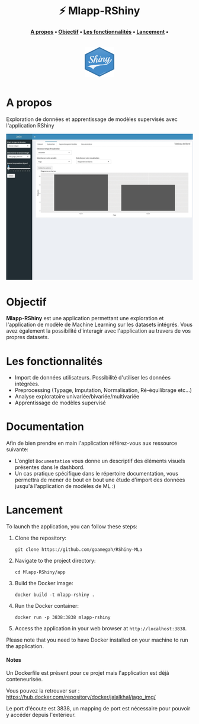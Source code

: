 <h1 align="center">⚡️ Mlapp-RShiny</h1>

<h4 align="center">
    <p>
        <a href="#A-propos">A propos</a> •
        <a href="#Objectif">Objectif</a> •
        <a href="#Les-fonctionnalités">Les fonctionnalités</a> •
        <a href="#Lancement">Lancement</a> •
    <p>
</h4>

<h3 align="center">
    <a href="https://www.iledefrance.fr/"><img style="float: middle; padding: 10px 10px 10px 10px;" width="80" height="80" src="assets/shiny-hex.png" /></a>
</h3>

# A propos
Exploration de données et apprentissage de modèles supervisés avec l'application RShiny

![JAGO](assets/ezgif.com-animated-gif-maker.gif)

# Objectif
 **Mlapp-RShiny** est une application permettant une exploration et l'application de modèle de Machine Learning sur les datasets intégrés. Vous avez également la possibilité d'interagir avec l'application au travers de vos propres datasets.

# Les fonctionnalités
- Import de données utilisateurs. Possibilité d'utiliser les données intégrées.
- Preprocessing (Typage, Imputation, Normalisation, Ré-équilibrage etc...)
- Analyse exploratoire univariée/bivariée/multivariée
- Apprentissage de modèles supervisé

# Documentation
Afin de bien prendre en main l'application référez-vous aux ressource suivante:
- L'onglet ```Documentation``` vous donne un descriptif des éléments visuels présentes dans le dashbord.
- Un cas pratique spécifique dans le répertoire documentation, vous permettra de mener de bout en bout une étude d'import des données jusqu'à l'application de modèles de ML :)  

# Lancement
To launch the application, you can follow these steps:

1. Clone the repository:
    ```
    git clone https://github.com/goamegah/RShiny-MLa
    ```

2. Navigate to the project directory:
    ```
    cd Mlapp-RShiny/app
    ```

3. Build the Docker image:
    ```
    docker build -t mlapp-rshiny .
    ```

4. Run the Docker container:
    ```
    docker run -p 3838:3838 mlapp-rshiny
    ```

5. Access the application in your web browser at `http://localhost:3838`.

Please note that you need to have Docker installed on your machine to run the application.

#### Notes 
Un Dockerfile est présent pour ce projet mais l'application est déjà conteneurisée.

Vous pouvez la retrouver sur : https://hub.docker.com/repository/docker/jalalkhal/jago_img/

Le port d'écoute est 3838, un mapping de port est nécessaire pour pouvoir y accéder depuis l'extérieur.